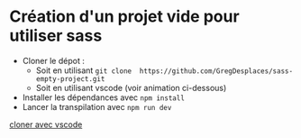 # Création d'un projet vide pour utiliser sass

- Cloner le dépot :
  - Soit en utilisant ```git clone  https://github.com/GregDesplaces/sass-empty-project.git```
  - Soit en utilisant vscode (voir animation ci-dessous)
- Installer les dépendances avec ```npm install```
- Lancer la transpilation avec ```npm run dev```

[cloner avec vscode](clone-with-vscode.gif)
